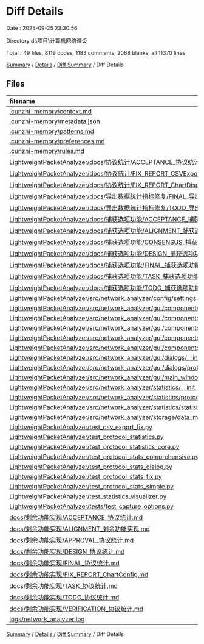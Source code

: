 # Diff Details

Date : 2025-09-25 23:30:56

Directory d:\\项目\\计算机网络课设

Total : 49 files,  8119 codes, 1183 comments, 2068 blanks, all 11370 lines

[Summary](results.md) / [Details](details.md) / [Diff Summary](diff.md) / Diff Details

## Files
| filename | language | code | comment | blank | total |
| :--- | :--- | ---: | ---: | ---: | ---: |
| [.cunzhi-memory/context.md](/.cunzhi-memory/context.md) | Markdown | 1 | 0 | 2 | 3 |
| [.cunzhi-memory/metadata.json](/.cunzhi-memory/metadata.json) | JSON | 6 | 0 | 0 | 6 |
| [.cunzhi-memory/patterns.md](/.cunzhi-memory/patterns.md) | Markdown | 1 | 0 | 2 | 3 |
| [.cunzhi-memory/preferences.md](/.cunzhi-memory/preferences.md) | Markdown | 1 | 0 | 2 | 3 |
| [.cunzhi-memory/rules.md](/.cunzhi-memory/rules.md) | Markdown | 1 | 0 | 2 | 3 |
| [LightweightPacketAnalyzer/docs/协议统计/ACCEPTANCE\_协议统计.md](/LightweightPacketAnalyzer/docs/%E5%8D%8F%E8%AE%AE%E7%BB%9F%E8%AE%A1/ACCEPTANCE_%E5%8D%8F%E8%AE%AE%E7%BB%9F%E8%AE%A1.md) | Markdown | 210 | 0 | 46 | 256 |
| [LightweightPacketAnalyzer/docs/协议统计/FIX\_REPORT\_CSVExport.md](/LightweightPacketAnalyzer/docs/%E5%8D%8F%E8%AE%AE%E7%BB%9F%E8%AE%A1/FIX_REPORT_CSVExport.md) | Markdown | 116 | 0 | 35 | 151 |
| [LightweightPacketAnalyzer/docs/协议统计/FIX\_REPORT\_ChartDisplay.md](/LightweightPacketAnalyzer/docs/%E5%8D%8F%E8%AE%AE%E7%BB%9F%E8%AE%A1/FIX_REPORT_ChartDisplay.md) | Markdown | 80 | 0 | 15 | 95 |
| [LightweightPacketAnalyzer/docs/导出数据统计指标修复/FINAL\_导出数据统计指标修复.md](/LightweightPacketAnalyzer/docs/%E5%AF%BC%E5%87%BA%E6%95%B0%E6%8D%AE%E7%BB%9F%E8%AE%A1%E6%8C%87%E6%A0%87%E4%BF%AE%E5%A4%8D/FINAL_%E5%AF%BC%E5%87%BA%E6%95%B0%E6%8D%AE%E7%BB%9F%E8%AE%A1%E6%8C%87%E6%A0%87%E4%BF%AE%E5%A4%8D.md) | Markdown | 121 | 0 | 37 | 158 |
| [LightweightPacketAnalyzer/docs/导出数据统计指标修复/TODO\_导出数据统计指标修复.md](/LightweightPacketAnalyzer/docs/%E5%AF%BC%E5%87%BA%E6%95%B0%E6%8D%AE%E7%BB%9F%E8%AE%A1%E6%8C%87%E6%A0%87%E4%BF%AE%E5%A4%8D/TODO_%E5%AF%BC%E5%87%BA%E6%95%B0%E6%8D%AE%E7%BB%9F%E8%AE%A1%E6%8C%87%E6%A0%87%E4%BF%AE%E5%A4%8D.md) | Markdown | 109 | 0 | 34 | 143 |
| [LightweightPacketAnalyzer/docs/捕获选项功能/ACCEPTANCE\_捕获选项功能.md](/LightweightPacketAnalyzer/docs/%E6%8D%95%E8%8E%B7%E9%80%89%E9%A1%B9%E5%8A%9F%E8%83%BD/ACCEPTANCE_%E6%8D%95%E8%8E%B7%E9%80%89%E9%A1%B9%E5%8A%9F%E8%83%BD.md) | Markdown | 99 | 0 | 21 | 120 |
| [LightweightPacketAnalyzer/docs/捕获选项功能/ALIGNMENT\_捕获选项功能.md](/LightweightPacketAnalyzer/docs/%E6%8D%95%E8%8E%B7%E9%80%89%E9%A1%B9%E5%8A%9F%E8%83%BD/ALIGNMENT_%E6%8D%95%E8%8E%B7%E9%80%89%E9%A1%B9%E5%8A%9F%E8%83%BD.md) | Markdown | 148 | 0 | 34 | 182 |
| [LightweightPacketAnalyzer/docs/捕获选项功能/CONSENSUS\_捕获选项功能.md](/LightweightPacketAnalyzer/docs/%E6%8D%95%E8%8E%B7%E9%80%89%E9%A1%B9%E5%8A%9F%E8%83%BD/CONSENSUS_%E6%8D%95%E8%8E%B7%E9%80%89%E9%A1%B9%E5%8A%9F%E8%83%BD.md) | Markdown | 113 | 0 | 28 | 141 |
| [LightweightPacketAnalyzer/docs/捕获选项功能/DESIGN\_捕获选项功能.md](/LightweightPacketAnalyzer/docs/%E6%8D%95%E8%8E%B7%E9%80%89%E9%A1%B9%E5%8A%9F%E8%83%BD/DESIGN_%E6%8D%95%E8%8E%B7%E9%80%89%E9%A1%B9%E5%8A%9F%E8%83%BD.md) | Markdown | 325 | 0 | 77 | 402 |
| [LightweightPacketAnalyzer/docs/捕获选项功能/FINAL\_捕获选项功能.md](/LightweightPacketAnalyzer/docs/%E6%8D%95%E8%8E%B7%E9%80%89%E9%A1%B9%E5%8A%9F%E8%83%BD/FINAL_%E6%8D%95%E8%8E%B7%E9%80%89%E9%A1%B9%E5%8A%9F%E8%83%BD.md) | Markdown | 144 | 0 | 38 | 182 |
| [LightweightPacketAnalyzer/docs/捕获选项功能/TASK\_捕获选项功能.md](/LightweightPacketAnalyzer/docs/%E6%8D%95%E8%8E%B7%E9%80%89%E9%A1%B9%E5%8A%9F%E8%83%BD/TASK_%E6%8D%95%E8%8E%B7%E9%80%89%E9%A1%B9%E5%8A%9F%E8%83%BD.md) | Markdown | 360 | 0 | 90 | 450 |
| [LightweightPacketAnalyzer/docs/捕获选项功能/TODO\_捕获选项功能.md](/LightweightPacketAnalyzer/docs/%E6%8D%95%E8%8E%B7%E9%80%89%E9%A1%B9%E5%8A%9F%E8%83%BD/TODO_%E6%8D%95%E8%8E%B7%E9%80%89%E9%A1%B9%E5%8A%9F%E8%83%BD.md) | Markdown | 145 | 0 | 44 | 189 |
| [LightweightPacketAnalyzer/src/network\_analyzer/config/settings.py](/LightweightPacketAnalyzer/src/network_analyzer/config/settings.py) | Python | 23 | 9 | 3 | 35 |
| [LightweightPacketAnalyzer/src/network\_analyzer/gui/components/\_\_init\_\_.py](/LightweightPacketAnalyzer/src/network_analyzer/gui/components/__init__.py) | Python | 8 | 5 | 2 | 15 |
| [LightweightPacketAnalyzer/src/network\_analyzer/gui/components/bpf\_validator.py](/LightweightPacketAnalyzer/src/network_analyzer/gui/components/bpf_validator.py) | Python | 211 | 59 | 57 | 327 |
| [LightweightPacketAnalyzer/src/network\_analyzer/gui/components/capture\_options\_dialog.py](/LightweightPacketAnalyzer/src/network_analyzer/gui/components/capture_options_dialog.py) | Python | 438 | 121 | 148 | 707 |
| [LightweightPacketAnalyzer/src/network\_analyzer/gui/components/filter\_template\_manager.py](/LightweightPacketAnalyzer/src/network_analyzer/gui/components/filter_template_manager.py) | Python | 304 | 90 | 63 | 457 |
| [LightweightPacketAnalyzer/src/network\_analyzer/gui/components/interface\_info\_provider.py](/LightweightPacketAnalyzer/src/network_analyzer/gui/components/interface_info_provider.py) | Python | 238 | 103 | 59 | 400 |
| [LightweightPacketAnalyzer/src/network\_analyzer/gui/dialogs/\_\_init\_\_.py](/LightweightPacketAnalyzer/src/network_analyzer/gui/dialogs/__init__.py) | Python | 2 | 6 | 2 | 10 |
| [LightweightPacketAnalyzer/src/network\_analyzer/gui/dialogs/protocol\_stats\_dialog.py](/LightweightPacketAnalyzer/src/network_analyzer/gui/dialogs/protocol_stats_dialog.py) | Python | 347 | 100 | 101 | 548 |
| [LightweightPacketAnalyzer/src/network\_analyzer/gui/main\_window.py](/LightweightPacketAnalyzer/src/network_analyzer/gui/main_window.py) | Python | 159 | 0 | 0 | 159 |
| [LightweightPacketAnalyzer/src/network\_analyzer/statistics/\_\_init\_\_.py](/LightweightPacketAnalyzer/src/network_analyzer/statistics/__init__.py) | Python | 3 | 5 | 2 | 10 |
| [LightweightPacketAnalyzer/src/network\_analyzer/statistics/protocol\_statistics.py](/LightweightPacketAnalyzer/src/network_analyzer/statistics/protocol_statistics.py) | Python | 259 | 91 | 53 | 403 |
| [LightweightPacketAnalyzer/src/network\_analyzer/statistics/statistics\_visualizer.py](/LightweightPacketAnalyzer/src/network_analyzer/statistics/statistics_visualizer.py) | Python | 311 | 141 | 81 | 533 |
| [LightweightPacketAnalyzer/src/network\_analyzer/storage/data\_manager.py](/LightweightPacketAnalyzer/src/network_analyzer/storage/data_manager.py) | Python | 57 | 134 | 11 | 202 |
| [LightweightPacketAnalyzer/test\_csv\_export\_fix.py](/LightweightPacketAnalyzer/test_csv_export_fix.py) | Python | 118 | 20 | 27 | 165 |
| [LightweightPacketAnalyzer/test\_protocol\_statistics.py](/LightweightPacketAnalyzer/test_protocol_statistics.py) | Python | 143 | 22 | 34 | 199 |
| [LightweightPacketAnalyzer/test\_protocol\_statistics\_core.py](/LightweightPacketAnalyzer/test_protocol_statistics_core.py) | Python | 229 | 36 | 61 | 326 |
| [LightweightPacketAnalyzer/test\_protocol\_stats\_comprehensive.py](/LightweightPacketAnalyzer/test_protocol_stats_comprehensive.py) | Python | 324 | 49 | 91 | 464 |
| [LightweightPacketAnalyzer/test\_protocol\_stats\_dialog.py](/LightweightPacketAnalyzer/test_protocol_stats_dialog.py) | Python | 86 | 22 | 35 | 143 |
| [LightweightPacketAnalyzer/test\_protocol\_stats\_fix.py](/LightweightPacketAnalyzer/test_protocol_stats_fix.py) | Python | 72 | 16 | 23 | 111 |
| [LightweightPacketAnalyzer/test\_protocol\_stats\_simple.py](/LightweightPacketAnalyzer/test_protocol_stats_simple.py) | Python | 171 | 32 | 52 | 255 |
| [LightweightPacketAnalyzer/test\_statistics\_visualizer.py](/LightweightPacketAnalyzer/test_statistics_visualizer.py) | Python | 229 | 51 | 81 | 361 |
| [LightweightPacketAnalyzer/tests/test\_capture\_options.py](/LightweightPacketAnalyzer/tests/test_capture_options.py) | Python | 297 | 71 | 80 | 448 |
| [docs/剩余功能实现/ACCEPTANCE\_协议统计.md](/docs/%E5%89%A9%E4%BD%99%E5%8A%9F%E8%83%BD%E5%AE%9E%E7%8E%B0/ACCEPTANCE_%E5%8D%8F%E8%AE%AE%E7%BB%9F%E8%AE%A1.md) | Markdown | 325 | 0 | 74 | 399 |
| [docs/剩余功能实现/ALIGNMENT\_剩余功能实现.md](/docs/%E5%89%A9%E4%BD%99%E5%8A%9F%E8%83%BD%E5%AE%9E%E7%8E%B0/ALIGNMENT_%E5%89%A9%E4%BD%99%E5%8A%9F%E8%83%BD%E5%AE%9E%E7%8E%B0.md) | Markdown | 135 | 0 | 39 | 174 |
| [docs/剩余功能实现/APPROVAL\_协议统计.md](/docs/%E5%89%A9%E4%BD%99%E5%8A%9F%E8%83%BD%E5%AE%9E%E7%8E%B0/APPROVAL_%E5%8D%8F%E8%AE%AE%E7%BB%9F%E8%AE%A1.md) | Markdown | 167 | 0 | 57 | 224 |
| [docs/剩余功能实现/DESIGN\_协议统计.md](/docs/%E5%89%A9%E4%BD%99%E5%8A%9F%E8%83%BD%E5%AE%9E%E7%8E%B0/DESIGN_%E5%8D%8F%E8%AE%AE%E7%BB%9F%E8%AE%A1.md) | Markdown | 320 | 0 | 88 | 408 |
| [docs/剩余功能实现/FINAL\_协议统计.md](/docs/%E5%89%A9%E4%BD%99%E5%8A%9F%E8%83%BD%E5%AE%9E%E7%8E%B0/FINAL_%E5%8D%8F%E8%AE%AE%E7%BB%9F%E8%AE%A1.md) | Markdown | 187 | 0 | 52 | 239 |
| [docs/剩余功能实现/FIX\_REPORT\_ChartConfig.md](/docs/%E5%89%A9%E4%BD%99%E5%8A%9F%E8%83%BD%E5%AE%9E%E7%8E%B0/FIX_REPORT_ChartConfig.md) | Markdown | 124 | 0 | 31 | 155 |
| [docs/剩余功能实现/TASK\_协议统计.md](/docs/%E5%89%A9%E4%BD%99%E5%8A%9F%E8%83%BD%E5%AE%9E%E7%8E%B0/TASK_%E5%8D%8F%E8%AE%AE%E7%BB%9F%E8%AE%A1.md) | Markdown | 247 | 0 | 65 | 312 |
| [docs/剩余功能实现/TODO\_协议统计.md](/docs/%E5%89%A9%E4%BD%99%E5%8A%9F%E8%83%BD%E5%AE%9E%E7%8E%B0/TODO_%E5%8D%8F%E8%AE%AE%E7%BB%9F%E8%AE%A1.md) | Markdown | 169 | 0 | 40 | 209 |
| [docs/剩余功能实现/VERIFICATION\_协议统计.md](/docs/%E5%89%A9%E4%BD%99%E5%8A%9F%E8%83%BD%E5%AE%9E%E7%8E%B0/VERIFICATION_%E5%8D%8F%E8%AE%AE%E7%BB%9F%E8%AE%A1.md) | Markdown | 168 | 0 | 49 | 217 |
| [logs/network\_analyzer.log](/logs/network_analyzer.log) | Log | 268 | 0 | 0 | 268 |

[Summary](results.md) / [Details](details.md) / [Diff Summary](diff.md) / Diff Details